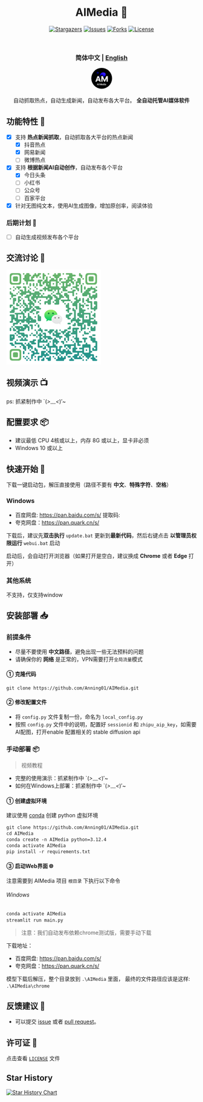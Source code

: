 <div align="center">
<h1 align="center"> AIMedia 🤖 </h1>

<p align="center">
  <a href="https://github.com/Anning01/AIMedia/stargazers"><img src="https://img.shields.io/github/stars/Anning01/AIMedia.svg?style=for-the-badge" alt="Stargazers"></a>
  <a href="https://github.com/Anning01/AIMedia/issues"><img src="https://img.shields.io/github/issues/Anning01/AIMedia.svg?style=for-the-badge" alt="Issues"></a>
  <a href="https://github.com/Anning01/AIMedia/network/members"><img src="https://img.shields.io/github/forks/Anning01/AIMedia.svg?style=for-the-badge" alt="Forks"></a>
  <a href="https://github.com/Anning01/AIMedia/blob/main/LICENSE"><img src="https://img.shields.io/github/license/Anning01/AIMedia.svg?style=for-the-badge" alt="License"></a>
</p>
<br>
<h3>简体中文 | <a href="README-en.md">English</a></h3>
<div align="center">
  <a href="https://github.com/Anning01/AIMedia" target="_blank"><img src="docs/logo.png" style="width: 55px; height: 55px; border-radius: 50%; object-fit: cover;"/></a>
</div>
<br>
自动抓取热点，自动生成新闻，自动发布各大平台。  <b>全自动托管AI媒体软件</b> 
<br>
</div>

## 功能特性 🎯

- [x] 支持 **热点新闻抓取**，自动抓取各大平台的热点新闻
    - [x] 抖音热点
    - [x] 网易新闻
    - [ ] 微博热点
- [x] 支持 **根据新闻AI自动创作**，自动发布各个平台
    - [x] 今日头条
    - [ ] 小红书
    - [ ] 公众号
    - [ ] 百家平台
- [x] 针对无图纯文本，使用AI生成图像，增加原创率，阅读体验

### 后期计划 📅

- [ ] 自动生成视频发布各个平台

## 交流讨论 💬

<img src="docs/wechat.png" width="250">

## 视频演示 📺

ps: 抓紧制作中 `(*>﹏<*)′~

## 配置要求 📦

- 建议最低 CPU 4核或以上，内存 8G 或以上，显卡非必须
- Windows 10 或以上

## 快速开始 🚀

下载一键启动包，解压直接使用（路径不要有 **中文**、**特殊字符**、**空格**）

### Windows
- 百度网盘: https://pan.baidu.com/s/ 提取码: 
- 夸克网盘：https://pan.quark.cn/s/

下载后，建议先**双击执行** `update.bat` 更新到**最新代码**，然后右键点击 **以管理员权限运行** `webui.bat` 启动

启动后，会自动打开浏览器（如果打开是空白，建议换成 **Chrome** 或者 **Edge** 打开）

### 其他系统

不支持，仅支持window

## 安装部署 📥

### 前提条件

- 尽量不要使用 **中文路径**，避免出现一些无法预料的问题
- 请确保你的 **网络** 是正常的，VPN需要打开`全局流量`模式

#### ① 克隆代码

```shell
git clone https://github.com/Anning01/AIMedia.git
```

#### ② 修改配置文件

- 将 `config.py` 文件复制一份，命名为 `local_config.py`
- 按照 `config.py` 文件中的说明，配置好 `sessionid` 和 `zhipu_aip_key`，如需要AI配图，打开enable 配置相关的 stable diffusion api


### 手动部署 📦

> 视频教程

- 完整的使用演示：抓紧制作中 `(*>﹏<*)′~
- 如何在Windows上部署：抓紧制作中 `(*>﹏<*)′~

#### ① 创建虚拟环境

建议使用 [conda](https://conda.io/projects/conda/en/latest/user-guide/install/index.html) 创建 python 虚拟环境

```shell
git clone https://github.com/Anning01/AIMedia.git
cd AIMedia
conda create -n AIMedia python=3.12.4
conda activate AIMedia
pip install -r requirements.txt
```

#### ③ 启动Web界面 🌐

注意需要到 AIMedia 项目 `根目录` 下执行以下命令

###### Windows

```bat
conda activate AIMedia
streamlit run main.py
```

> 注意：我们自动发布依赖chrome测试版，需要手动下载

下载地址：

- 百度网盘: https://pan.baidu.com/s/
- 夸克网盘：https://pan.quark.cn/s/

模型下载后解压，整个目录放到 `.\AIMedia` 里面，
最终的文件路径应该是这样: `.\AIMedia\chrome`

## 反馈建议 📢

- 可以提交 [issue](https://github.com/Anning01/AIMedia/issues)
  或者 [pull request](https://github.com/Anning01/AIMedia/pulls)。


## 许可证 📝

点击查看 [`LICENSE`](LICENSE) 文件

## Star History

[![Star History Chart](https://api.star-history.com/svg?repos=Anning01/AIMedia&type=Date)](https://star-history.com/#Anning01/AIMedia&Date)